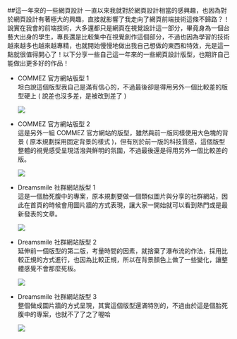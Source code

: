 ##這一年來的一些網頁設計
一直以來我就對於網頁設計相當的感興趣，也因為對於網頁設計有著極大的興趣，直接就影響了我走向了網頁前端技術這條不歸路？！說實在我會的前端技術，大多還都只是網頁在視覺設計這一部分，畢竟身為一個台藝大出身的學生，專長還是比較集中在視覺創作這個部分，不過也因為學習的技術越來越多也越來越專精，也就開始慢慢地做出我自己想做的東西和特效，光是這一點就很值得開心了！以下分享一些自己這一年來的一些網頁設計版型，也期許自己能做出更多好的作品！

- COMMEZ 官方網站版型 1  
	坦白說這個版型我自己是滿有信心的，不過最後卻是得用另外一個比較差的版型硬上 ( 說差也沒多差，是被改到差了 )

	[![](https://lh5.googleusercontent.com/-HHqxVk3gyCI/U67daURZW1I/AAAAAAAA4_A/5MARrjpkto4/s000/web_design_01.jpg)](https://lh5.googleusercontent.com/-HHqxVk3gyCI/U67daURZW1I/AAAAAAAA4_A/5MARrjpkto4/s000/web_design_01.jpg)

- COMMEZ 官方網站版型 2  
	這是另外一組 COMMEZ 官方網站的版型，雖然與前一版同樣使用大色塊的背景 ( 原本規劃採用固定背景的樣式 )，但有別於前一版的科技質感，這個版型整體的視覺感受呈現活潑與鮮明的氛圍，不過最後還是得用另外一個比較差的版。

	[![](https://lh4.googleusercontent.com/-svsvVwKyrSM/U67da7ruubI/AAAAAAAA4_I/ibGl-ZAQT8E/s000/web_design_02.jpg)](https://lh4.googleusercontent.com/-svsvVwKyrSM/U67da7ruubI/AAAAAAAA4_I/ibGl-ZAQT8E/s000/web_design_02.jpg)

- Dreamsmile 社群網站版型 1  
	這是一個胎死腹中的專案，原本規劃要做一個類似圖片與分享的社群網站，因此在首頁的時候會用圖片牆的方式表現，讓大家一開始就可以看到熱門或是最新發表的文章。

	[![](https://lh5.googleusercontent.com/-UQj2GjnuUzM/U67db7gDLCI/AAAAAAAA4_U/bHmwtaUOPeU/s000/web_design_04.jpg)](https://lh5.googleusercontent.com/-UQj2GjnuUzM/U67db7gDLCI/AAAAAAAA4_U/bHmwtaUOPeU/s000/web_design_04.jpg)

- Dreamsmile 社群網站版型 2  
	延伸前一個版型的第二版，考量時間的因素，就捨棄了瀑布流的作法，採用比較正規的方式進行，也因為比較正規，所以在背景顏色上做了一些變化，讓整體感覺不會那麼死板。

	[![](https://lh5.googleusercontent.com/-kYbkAxPAqxk/U67da9Gzm6I/AAAAAAAA4_Q/rhW14bac93M/s000/web_design_03.jpg)](https://lh5.googleusercontent.com/-kYbkAxPAqxk/U67da9Gzm6I/AAAAAAAA4_Q/rhW14bac93M/s000/web_design_03.jpg)

- Dreamsmile 社群網站版型 3  
	整個做成圖片牆的方式呈現，其實這個版型還滿特別的，不過由於這是個胎死腹中的專案，也就不了了之了喔哈

	[![](https://lh5.googleusercontent.com/-IEKaKKVGbB8/U67dcPVSIOI/AAAAAAAA4_Y/H2Xl3v1Owkw/s000/web_design_05.jpg)](https://lh5.googleusercontent.com/-IEKaKKVGbB8/U67dcPVSIOI/AAAAAAAA4_Y/H2Xl3v1Owkw/s000/web_design_05.jpg)	